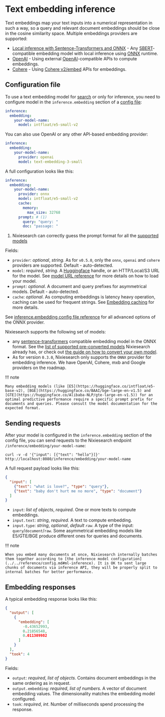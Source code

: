 # Text embedding inference

Text embeddings map your text inputs into a numerical representation in such a way, so a query and relevant document embeddings should be close in the cosine similarity space. Multiple embeddings providers are supported:

* [Local inference with Sentence-Transformers and ONNX](embeddings/sbert.md) - Any [SBERT](https://sbert.net)-compatible embedding model with local inference using [ONNX](https://onnxruntime.ai) runtime.
* [OpenAI](embeddings/openai.md) - Using external [OpenAI](https://platform.openai.com/docs/api-reference/embeddings/create)-compatible APIs to compute embeddings.
* [Cohere](embeddings/cohere.md) - Using [Cohere v2/embed](https://docs.cohere.com/reference/embed) APIs for embeddings. 

## Configuration file

To use a text embedding model for [search](../search/overview.md#search) or only for inference, you need to configure model in the `inference.embedding` section of a [config file](../../reference/config.md#ml-inference):

```yaml
inference:
  embedding:
    your-model-name:
      model: intfloat/e5-small-v2
```

You can also use OpenAI or any other API-based embedding provider:
```yaml
inference:
  embedding:
    your-model-name:
      provider: openai
      model: text-embedding-3-small
```

A full configuration looks like this:

```yaml
inference:
  embedding:
    your-model-name:
      provider: onnx
      model: intfloat/e5-small-v2
      cache:
        memory:
          max_size: 32768
      prompt: # (1)
        query: "query: "
        doc: "passage: "
```

1. Nixiesearch can correctly guess the prompt format for all the [supported models](embeddings/sbert.md)

Fields:

* `provider`: *optional*, *string*. As for `v0.5.0`, only the `onnx`, `openai` and `cohere` providers are supported. Default - auto-detected.
* `model`: *required*, *string*. A [Huggingface](https://huggingface.co/models) handle, or an HTTP/Local/S3 URL for the model. See [model URL reference](../../reference/url.md) for more details on how to load your model.
* `prompt`: *optional*. A document and query prefixes for asymmetrical models. Default - auto-detected.
* `cache`: *optional*. As computing embeddings is latency heavy operation, caching can be used for frequent strings. See [Embedding caching](embeddings/cache.md) for more details.

See [inference.embedding config file reference](../../reference/config.md#ml-inference) for all advanced options of the ONNX provider.

Nixiesearch supports the following set of models:

* any [sentence-transformers](https://sbert.net) compatible embedding model in the ONNX format. See the [list of supported pre-converted models](embeddings/sbert.md) Nixiesearch already has, or check out [the guide on how to convert your own model](../inference/embeddings/sbert.md#converting-your-own-model).
* As for version `0.3.0`, Nixiesearch only supports the `ONNX` provider for embedding inference. We have OpenAI, Cohere, mxb and Google providers on the roadmap.

!!! note

    Many embedding models (like [E5](https://huggingface.co/intfloat/e5-base-v2), [BGE](https://huggingface.co/BAAI/bge-large-en-v1.5) and [GTE](https://huggingface.co/Alibaba-NLP/gte-large-en-v1.5)) for an optimal predictive performance require a specific prompt prefix for documents and queries. Please consult the model documentation for the expected format.

## Sending requests

After your model is configured in the `inference.embedding` section of the config file, you can send requests to the Nixiesearch endpoint `/inference/embedding/your-model-name`:

```shell
curl -v -d '{"input": [{"text": "hello"}]}' http://localhost:8080/inference/embedding/your-model-name
```

A full request payload looks like this:

```json
{
  "input": [
    {"text": "what is love?", "type": "query"},
    {"text": "baby don't hurt me no more", "type": "document"}
  ]
}
```

* `input`: *list of objects*, *required*. One or more texts to compute embeddings.
* `input.text`: *string*, *required*. A text to compute embedding.
* `input.type`: *string*, *optional*, *default `raw`*. A type of the input: `query`/`document`/`raw`. Some asymmetrical embedding models like E5/GTE/BGE produce different ones for queries and documents. 

!!! note

    When you embed many documents at once, Nixiesearch internally batches them together according to [the inference model configuration](../../reference/config.md#ml-inference). It is OK to sent large chunks of documents via inference API, they will be properly split to internal batches for better performance.

## Embedding responses

A typical embedding response looks like this:

```json
{
  "output": [
    {
      "embedding": [
        -0.43652993,
        0.21856548,
        0.011309982
      ]
    }
  ],
  "took": 4
}
```

Fields:

* `output`: *required*, *list of objects*. Contains document embeddings in the same ordering as in request.
* `output.embedding`: *required*, *list of numbers*. A vector of document embedding values. The dimensionality matches the embedding model configured.
* `took`: *required*, *int*. Number of milliseconds spend processing the response.